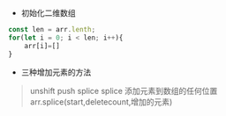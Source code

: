 * 初始化二维数组

~~~js
const len = arr.lenth;
for(let i = 0; i < len; i++){
    arr[i]=[]
}
~~~
* 三种增加元素的方法
> unshift push  splice 
> splice 添加元素到数组的任何位置
> arr.splice(start,deletecount,增加的元素)